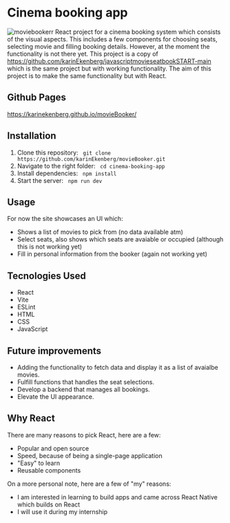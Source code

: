 # Cinema booking app
![moviebookerr](https://github.com/user-attachments/assets/7eae398d-d320-40fe-a008-ed6e2aa53dd1)
React project for a cinema booking system which consists of the visual aspects. This includes 
a few components for choosing seats, selecting movie and filling booking details. However, at
the moment the functionality is not there yet. This project is a copy of https://github.com/karinEkenberg/javascriptmovieseatbookSTART-main
which is the same project but with working functionality. The aim of this project is to make the same
functionality but with React.

## Github Pages
https://karinekenberg.github.io/movieBooker/

## Installation
1. Clone this repository:
``` git clone https://github.com/karinEkenberg/movieBooker.git```
2. Navigate to the right folder:
``` cd cinema-booking-app```
3. Install dependencies:
``` npm install```
4. Start the server:
``` npm run dev```

## Usage
For now the site showcases an UI which:
- Shows a list of movies to pick from (no data available atm)
- Select seats, also shows which seats are avaiable or occupied (although this is not working yet)
- Fill in personal information from the booker (again not working yet)

## Tecnologies Used
- React 
- Vite
- ESLint
- HTML
- CSS
- JavaScript

## Future improvements
- Adding the functionality to fetch data and display it as a list of avaialbe movies.
- Fulfill functions that handles the seat selections.
- Develop a backend that manages all bookings.
- Elevate the UI appearance.

## Why React
There are many reasons to pick React, here are a few:
- Popular and open source
- Speed, because of being a single-page application
- "Easy" to learn
- Reusable components

On a more personal note, here are a few of "my" reasons:
- I am interested in learning to build apps and came across React Native which builds on React
- I will use it during my internship
  
